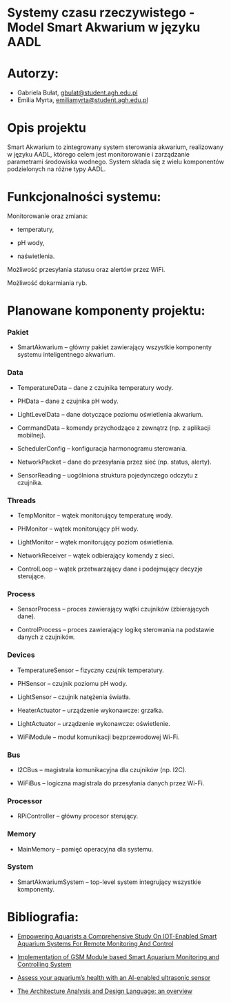 # Systemy czasu rzeczywistego - Model Smart Akwarium w języku AADL

# Autorzy:
- Gabriela Bułat, gbulat@student.agh.edu.pl
- Emilia Myrta, emiliamyrta@student.agh.edu.pl

# Opis projektu

Smart Akwarium to zintegrowany system sterowania akwarium, realizowany w języku AADL, którego celem jest monitorowanie i zarządzanie parametrami środowiska wodnego. System składa się z wielu komponentów podzielonych na różne typy AADL.

# Funkcjonalności systemu:

Monitorowanie oraz zmiana:

- temperatury,

- pH wody,

- naświetlenia.

Możliwość przesyłania statusu oraz alertów przez WiFi.

Możliwość dokarmiania ryb.

# Planowane komponenty projektu:
 
 ### Pakiet
- SmartAkwarium – główny pakiet zawierający wszystkie komponenty systemu inteligentnego akwarium.

 ### Data 
- TemperatureData – dane z czujnika temperatury wody.

- PHData – dane z czujnika pH wody.

- LightLevelData – dane dotyczące poziomu oświetlenia akwarium.

- CommandData – komendy przychodzące z zewnątrz (np. z aplikacji mobilnej).

- SchedulerConfig – konfiguracja harmonogramu sterowania.

- NetworkPacket – dane do przesyłania przez sieć (np. status, alerty).

- SensorReading – uogólniona struktura pojedynczego odczytu z czujnika.

### Threads
- TempMonitor – wątek monitorujący temperaturę wody.

- PHMonitor – wątek monitorujący pH wody.

- LightMonitor – wątek monitorujący poziom oświetlenia.

- NetworkReceiver – wątek odbierający komendy z sieci.

- ControlLoop – wątek przetwarzający dane i podejmujący decyzje sterujące.

### Process
- SensorProcess – proces zawierający wątki czujników (zbierających dane).

- ControlProcess – proces zawierający logikę sterowania na podstawie danych z czujników.

### Devices
- TemperatureSensor – fizyczny czujnik temperatury.

- PHSensor – czujnik poziomu pH wody.

- LightSensor – czujnik natężenia światła.

- HeaterActuator – urządzenie wykonawcze: grzałka.

- LightActuator – urządzenie wykonawcze: oświetlenie.

- WiFiModule – moduł komunikacji bezprzewodowej Wi-Fi.

### Bus
- I2CBus – magistrala komunikacyjna dla czujników (np. I2C).

- WiFiBus – logiczna magistrala do przesyłania danych przez Wi-Fi.

### Processor
- RPiController – główny procesor sterujący.

### Memory
- MainMemory – pamięć operacyjna dla systemu.

### System
- SmartAkwariumSystem – top-level system integrujący wszystkie komponenty.

# Bibliografia:

- [Empowering Aquarists a Comprehensive Study On IOT-Enabled Smart Aquarium Systems For Remote Monitoring And Control](https://www.researchgate.net/publication/382053839_Empowering_Aquarists_a_Comprehensive_Study_On_IOT-Enabled_Smart_Aquarium_Systems_For_Remote_Monitoring_And_Control)

- [Implementation of GSM Module based Smart Aquarium Monitoring and Controlling System](https://www.researchgate.net/publication/375553645_Implementation_of_GSM_Module_based_Smart_Aquarium_Monitoring_and_Controlling_System)

- [Assess your aquarium’s health with an AI-enabled ultrasonic sensor](https://blog.arduino.cc/2024/05/07/assess-your-aquariums-health-with-an-ai-enabled-ultrasonic-sensor/)

- [The Architecture Analysis and
Design Language: an overview](http://www.openaadl.org/downloads/tutorial_models15/part1_introducing_aadl.pdf)